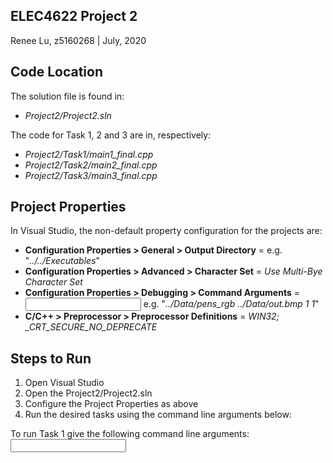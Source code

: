 ## ELEC4622 Project 2
Renee Lu, z5160268 | July, 2020

## Code Location
The solution file is found in:
- *Project2/Project2.sln*

The code for Task 1, 2 and 3 are in, respectively:
- *Project2/Task1/main1_final.cpp*
- *Project2/Task2/main2_final.cpp*
- *Project2/Task3/main3_final.cpp*

## Project Properties
In Visual Studio, the non-default property configuration for the projects are:
- **Configuration Properties > General > Output Directory** = *<executables output file path>* 
e.g. "*../../Executables*"
- **Configuration Properties > Advanced > Character Set** = *Use Multi-Bye Character Set*
- **Configuration Properties > Debugging > Command Arguments** = *<input bmp file path> <output bmp file path> <sigma> <a>*
e.g. "*../Data/pens_rgb ../Data/out.bmp 1 1*"
- **C/C++ > Preprocessor > Preprocessor Definitions** = *WIN32; _CRT_SECURE_NO_DEPRECATE*

## Steps to Run
1. Open Visual Studio 
2. Open the Project2/Project2.sln
3. Configure the Project Properties as above
3. Run the desired tasks using the command line arguments below:

To run Task 1 give the following command line arguments:
*<input bmp file path> <output bmp file path> <sigma> <a>*